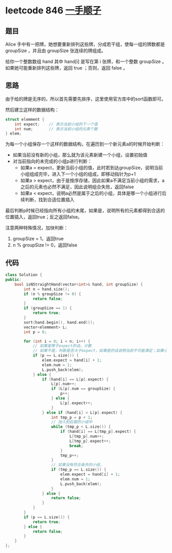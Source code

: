 # leetcode 846   [一手顺子](https://leetcode-cn.com/problems/hand-of-straights/)

## 题目

Alice 手中有一把牌，她想要重新排列这些牌，分成若干组，使每一组的牌数都是 groupSize ，并且由 groupSize 张连续的牌组成。

给你一个整数数组 hand 其中 hand[i] 是写在第 i 张牌，和一个整数 groupSize 。如果她可能重新排列这些牌，返回 true ；否则，返回 false 。

## 思路

由于给的牌是无序的，所以首先需要先排序，这里使用官方库中的sort函数即可。

然后建立这样的数据结构：

```c++
struct elemment {
    int expect;    // 表示当前小组的下一个值
    int num;       // 表示当前小组的元素个数
} elem;
```

为每一个小组保存一个这样的数据结构，在遍历到一个新元素a的时候开始判断：

* 如果当前没有新的小组，那么就为该元素新建一个小组，设置初始值
* 对当前指向的未完成的小组p进行判断：
  * 如果a = expect，更新当前小组的值，此时若到达groupSize，说明当前小组组成完毕，进入下一个小组的组成，即移动指针为p+1
  * 如果a > expect，由于是按序存储，因此如果a不满足当前小组的需求，a之后的元素也必然不满足，因此说明组合失败，返回false
  * 如果a < expect，说明a必然是属于之后的小组，具体是哪一个小组进行后续判断，找到合适位置插入

最后判断p时候已经指向所有小组的末尾，如果是，说明所有的元素都得到合适的位置插入，返回true；反之返回false。

注意两种特殊情况，加快判断：

1. groupSize = 1，返回true
2. n % groupSize != 0，返回false

## 代码

```c++
class Solution {
public:
    bool isNStraightHand(vector<int>& hand, int groupSize) {
        int n = hand.size();
        if (n % groupSize != 0) {
            return false;
        }
        if (groupSize == 1) {
            return true;
        }
        sort(hand.begin(), hand.end());
        vector<elemment> L;
        int p = 0;

        for (int i = 0; i < n; i++) {
            // 如果是等于expect的话，计数
            // 如果不是，判断是否大于expect，如果是的话说明当前不可能满足；如果小的话说明可以新建一个小组放置
            if (p == L.size()) {
                elem.expect = hand[i] + 1;
                elem.num = 1; 
                L.push_back(elem);
            } else {
                if (hand[i] == L[p].expect) {
                    L[p].num++;
                    if (L[p].num == groupSize) {
                        p++;
                    } else {
                        L[p].expect++;
                    }
                } else if (hand[i] < L[p].expect) {
                    int tmp_p = p + 1;
                    // 加入到后面的小组中
                    while (tmp_p < L.size()) {
                        if (hand[i] == L[tmp_p].expect) {
                            L[tmp_p].num++;
                            L[tmp_p].expect++;
                            break;
                        }
                        tmp_p++;
                    }
                    // 如果没有符合条件的小组，
                    if (tmp_p == L.size()) {
                        elem.expect = hand[i] + 1;
                        elem.num = 1;
                        L.push_back(elem);
                    }
                } else {
                    return false;
                }
            }
        }
        if (p == L.size()) {
            return true;
        } else {
            return false;
        }
    }
};
```




